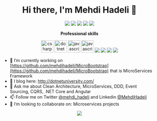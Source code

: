 <h1 align="center">Hi there, I'm Mehdi Hadeli 👋</h1>

<p align="center"> 
 <a href="https://github.com/mehdihadeli/vistr.dev" alt="mehdi hadeli's github stats"><img src="https://vistr.dev/badge?repo=mehdihadeli&corners=square" /></a>
  <a href="https://twitter.com/mehdi_hadeli" alt="mehdi hadeli's github stats"><img src="https://img.shields.io/badge/-@mehdi_hadeli-%231DA1F2?style=flat-square&logo=twitter&logoColor=ffffff" /></a>
  <a href="https://github.com/mehdihadeli" alt="mehdi hadeli's github stats"><img src="https://img.shields.io/badge/-@mehdihadeli-%23181717?style=flat-square&logo=github" /></a>
  <a href="https://github.com/mehdihadeli/vistr.dev" alt="mehdi hadeli's github stats"><img src="https://img.shields.io/badge/-mehdihadeli-blue?style=flat-square&logo=Linkedin&logoColor=white&link=https://www.linkedin.com/in/mehdihadeli" /></a>
  <a href="https://github.com/mehdihadeli/vistr.dev" alt="mehdi hadeli's github stats"><img src="https://img.shields.io/website?color=0ab9e6&style=flat-square&up_message=dotnetuniversity.com&url=https://dotnetuniversity.com" /></a>
</p>

<p align="center"> 
 <strong>
  Professional skills
  </strong>
</p>
<p align="center"> 
  <img src="https://devicons.github.io/devicon/devicon.git/icons/csharp/csharp-original.svg" alt="csharp" width="40" height="40" />
  <img src="https://devicons.github.io/devicon/devicon.git/icons/dot-net/dot-net-original-wordmark.svg" alt="dotnet" width="40" height="40" />
  <img src="https://devicon.dev/devicon.git/icons/javascript/javascript-original.svg" alt="javascript" width="40" height="40" />
  <img src="https://devicon.dev/devicon.git/icons/typescript/typescript-original.svg" alt="javascript" width="40" height="40" />
<img src="https://img.icons8.com/color/48/000000/docker.png"/>
 <img src="https://img.icons8.com/color/48/000000/angularjs.png"/>
 <img src="https://img.icons8.com/color/48/000000/kubernetes.png"/>
 <img src="https://img.icons8.com/color/48/000000/travis-ci.png"/>
</p>

- 🔭 I’m currently working on [https://github.com/mehdihadeli/MicroBootstrap](https://github.com/mehdihadeli/MicroBootstrap) that is MicroServices Framework
- 📃 I blog here: http://dotnetuniversity.com/
- 💬 Ask me about Clean Architecture, MicroServices, DDD, Event Sourcing, CQRS, .NET Core and Angular
- 📫 Follow me on Twitter [@mehdi_hadeli](https://twitter.com/mehdi_hadeli) and Linkedin [@MehdiHadeli](https://www.linkedin.com/in/mehdihadeli/)
- 👯 I’m looking to collaborate on: Microservices projects

<p align="center">
  <a href="#" alt="mehdi hadeli's github stats"><img src="https://github-readme-stats.vercel.app/api?username=mehdihadeli" /></a>
</p>
